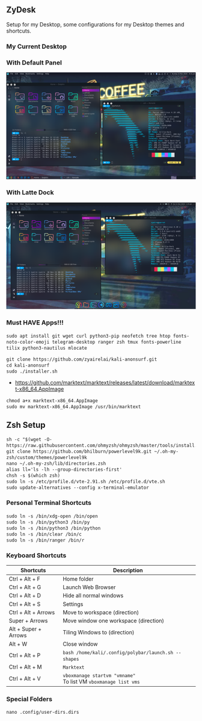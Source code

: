 ## ZyDesk
Setup for my Desktop, some configurations for my Desktop themes and shortcuts.  

### My Current Desktop

### With Default Panel
<p align="center">
  <img src="wallpaper/my-panel.png">
</p>

### With Latte Dock
<p align="center">
  <img src="wallpaper/my-latte.png">
</p>

### Must HAVE Apps!!!
```
sudo apt install git wget curl python3-pip neofetch tree htop fonts-noto-color-emoji telegram-desktop ranger zsh tmux fonts-powerline tilix python3-nautilus mlocate
```
```
git clone https://github.com/zyairelai/kali-anonsurf.git
cd kali-anonsurf
sudo ./installer.sh
```
- https://github.com/marktext/marktext/releases/latest/download/marktext-x86_64.AppImage
```
chmod a+x marktext-x86_64.AppImage
sudo mv marktext-x86_64.AppImage /usr/bin/marktext
```

## Zsh Setup
```
sh -c "$(wget -O- https://raw.githubusercontent.com/ohmyzsh/ohmyzsh/master/tools/install.sh)"
git clone https://github.com/bhilburn/powerlevel9k.git ~/.oh-my-zsh/custom/themes/powerlevel9k
nano ~/.oh-my-zsh/lib/directories.zsh
alias ll='ls -lh --group-directories-first'
chsh -s $(which zsh)
sudo ln -s /etc/profile.d/vte-2.91.sh /etc/profile.d/vte.sh
sudo update-alternatives --config x-terminal-emulator
```

### Personal Terminal Shortcuts
```
sudo ln -s /bin/xdg-open /bin/open
sudo ln -s /bin/python3 /bin/py
sudo ln -s /bin/python3 /bin/python
sudo ln -s /bin/clear /bin/c
sudo ln -s /bin/ranger /bin/r
```

### Keyboard Shortcuts
| Shortcuts              | Description                                                            |
|------------------------|------------------------------------------------------------------------|
| Ctrl + Alt + F         | Home folder                                                            |
| Ctrl + Alt + G         |  Launch Web Browser                                                    |
| Ctrl + Alt + D         | Hide all normal windows                                                |
| Ctrl + Alt + S         | Settings                                                               |
| Ctrl + Alt + Arrows    | Move to workspace (direction)                                          |
| Super + Arrows         | Move window one workspace (direction)                                  |
| Alt + Super + Arrows   | Tiling Windows to (direction)                                          |
| Alt + W                | Close window                                                           |
| Ctrl + Alt + P         | `bash /home/kali/.config/polybar/launch.sh --shapes`                   |
| Ctrl + Alt + M         |  `Marktext`                                                            |
| Ctrl + Alt + V         | `vboxmanage startvm "vmname"` <br> To list VM `vboxmanage list vms`    |
### Special Folders
```
nano .config/user-dirs.dirs
```
